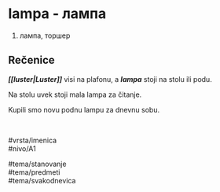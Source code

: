 # lampa - лампа

1. лампа, торшер

## Rečenice

***[[luster|Luster]]*** visi na plafonu, a ***lampa*** stoji na stolu ili podu.

Na stolu uvek stoji mala lampa za čitanje.

Kupili smo novu podnu lampu za dnevnu sobu.

<br>

#vrsta/imenica  
#nivo/A1  

#tema/stanovanje  
#tema/predmeti  
#tema/svakodnevica  
